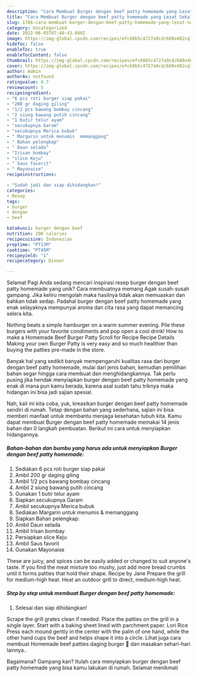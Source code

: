 ```yaml
---
description: "Cara Membuat Burger dengan beef patty homemade yang Lezat Sekali, Sempurna"
title: "Cara Membuat Burger dengan beef patty homemade yang Lezat Sekali, Sempurna"
slug: 1786-cara-membuat-burger-dengan-beef-patty-homemade-yang-lezat-sekali-sempurna
category: Uncategorized
date: 2022-06-05T07:40:43.040Z
image: https://img-global.cpcdn.com/recipes/efc68b5c4727a9cd/680x482cq70/burger-dengan-beef-patty-homemade-foto-resep-utama.jpg
hideToc: false
enableToc: true
enableTocContent: false
thumbnail: https://img-global.cpcdn.com/recipes/efc68b5c4727a9cd/680x482cq70/burger-dengan-beef-patty-homemade-foto-resep-utama.jpg
cover: https://img-global.cpcdn.com/recipes/efc68b5c4727a9cd/680x482cq70/burger-dengan-beef-patty-homemade-foto-resep-utama.jpg
author: Admin
authorAv: notfound
ratingvalue: 4.7
reviewcount: 5
recipeingredient:
- "6 pcs roti burger siap pakai"
- "200 gr daging giling"
- "1/2 pcs bawang bombay cincang"
- "2 siung bawang putih cincang"
- "1 butir telur ayam"
- "secukupnya Garam"
- "secukupnya Merica bubuk"
- " Margarin untuk menumis  memanggang"
- " Bahan pelengkap"
- " Daun selada"
- "Irisan bombay"
- "slice Keju"
- " Saus favorit"
- " Mayonaise"
recipeinstructions:

- "Sudah jadi dan siap dihidangkan!"
categories:
- Resep
tags:
- burger
- dengan
- beef

katakunci: burger dengan beef 
nutrition: 290 calories
recipecuisine: Indonesian
preptime: "PT13M"
cooktime: "PT45M"
recipeyield: "1"
recipecategory: Dinner

---
```



Selamat Pagi Anda sedang mencari inspirasi resep burger dengan beef patty homemade yang unik? Cara membuatnya memang Agak susah-susah gampang. Jika keliru mengolah maka hasilnya tidak akan memuaskan dan bahkan tidak sedap. Padahal burger dengan beef patty homemade yang enak selayaknya mempunyai aroma dan cita rasa yang dapat memancing selera kita.


Nothing beats a simple hamburger on a warm summer evening. Pile these burgers with your favorite condiments and pop open a cool drink! How to make a Homemade Beef Burger Patty Scroll for Recipe Recipe Details Making your own Burger Patty is very easy and so much healthier than buying the patties pre-made in the store.

Banyak hal yang sedikit banyak mempengaruhi kualitas rasa dari burger dengan beef patty homemade, mulai dari jenis bahan, kemudian pemilihan bahan segar hingga cara membuat dan menghidangkannya. Tak perlu pusing jika hendak menyiapkan burger dengan beef patty homemade yang enak di mana pun kamu berada, karena asal sudah tahu triknya maka hidangan ini bisa jadi sajian spesial.


Nah, kali ini kita coba, yuk, kreasikan burger dengan beef patty homemade sendiri di rumah. Tetap dengan bahan yang sederhana, sajian ini bisa memberi manfaat untuk membantu menjaga kesehatan tubuh kita. Kamu dapat membuat Burger dengan beef patty homemade memakai 14 jenis bahan dan 0 langkah pembuatan. Berikut ini cara untuk menyiapkan hidangannya.

<!--inarticleads1-->

##### Bahan-bahan dan bumbu yang harus ada untuk menyiapkan Burger dengan beef patty homemade:

1. Sediakan 6 pcs roti burger siap pakai
1. Ambil 200 gr daging giling
1. Ambil 1/2 pcs bawang bombay cincang
1. Ambil 2 siung bawang putih cincang
1. Gunakan 1 butir telur ayam
1. Siapkan secukupnya Garam
1. Ambil secukupnya Merica bubuk
1. Sediakan  Margarin untuk menumis &amp; memanggang
1. Siapkan  Bahan pelengkap:
1. Ambil  Daun selada
1. Ambil Irisan bombay
1. Persiapkan slice Keju
1. Ambil  Saus favorit
1. Gunakan  Mayonaise


These are juicy, and spices can be easily added or changed to suit anyone&#39;s taste. If you find the meat mixture too mushy, just add more bread crumbs until it forms patties that hold their shape. Recipe by Jane Prepare the grill for medium-high heat. Heat an outdoor grill to direct, medium-high heat. 

<!--inarticleads2-->

##### Step by step untuk membuat Burger dengan beef patty homemade:


1. Selesai dan siap dihidangkan!

Scrape the grill grates clean if needed. Place the patties on the grill in a single layer. Start with a baking sheet lined with parchment paper. Lori Rice Press each mound gently in the center with the palm of one hand, while the other hand cups the beef and helps shape it into a circle. Lihat juga cara membuat Homemade beef patties daging burger 🍔 dan masakan sehari-hari lainnya.. 

Bagaimana? Gampang kan? Itulah cara menyiapkan burger dengan beef patty homemade yang bisa kamu lakukan di rumah. Selamat menikmati
